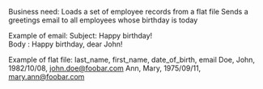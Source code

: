 Business need:
Loads a set of employee records from a flat file
Sends a greetings email to all employees whose birthday is today

Example of email: 
Subject: Happy birthday!  
Body : Happy birthday, dear John!


Example of flat file:
last_name, first_name, date_of_birth, email
Doe, John, 1982/10/08, john.doe@foobar.com
Ann, Mary, 1975/09/11, mary.ann@foobar.com
